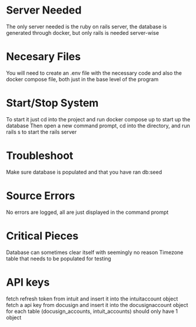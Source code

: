 # Server Needed
The only server needed is the ruby on rails server, the database is generated through docker, but only rails is needed server-wise
# Necesary Files
You will need to create an .env file with the necessary code and also the docker compose file, both just in the base level of the program
# Start/Stop System
To start it just cd into the project and run docker compose up to start up the database
Then open a new command prompt, cd into the directory, and run rails s to start the rails server
# Troubleshoot
Make sure database is populated and that you have ran db:seed
# Source Errors
No errors are logged, all are just displayed in the command prompt
# Critical Pieces
Database can sometimes clear itself with seemingly no reason
Timezone table that needs to be populated for testing
# API keys
fetch refresh token from intuit and insert it into the intuitaccount object <br>
fetch a api key from docusign and insert it into the docusignaccount object <br>
for each table (docusign_accounts, intuit_accounts) should only have 1 object <br>
